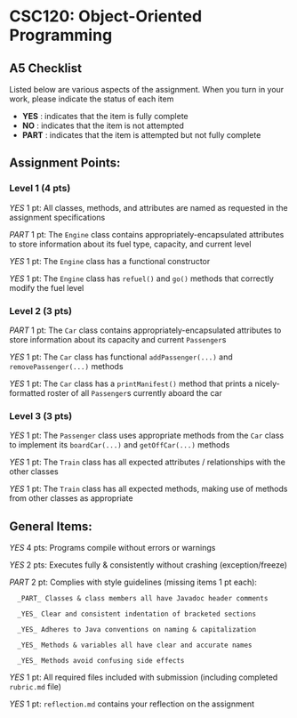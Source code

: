 # CSC120: Object-Oriented Programming
## A5 Checklist

Listed below are various aspects of the assignment.  When you turn in your work, please indicate the status of each item

- **YES** : indicates that the item is fully complete
- **NO** : indicates that the item is not attempted
- **PART** : indicates that the item is attempted but not fully complete


## Assignment Points:

### Level 1 (4 pts)

_YES_ 1 pt: All classes, methods, and attributes are named as requested in the assignment specifications

_PART_ 1 pt: The `Engine` class contains appropriately-encapsulated attributes to store information about its fuel type, capacity, and current level

_YES_ 1 pt: The `Engine` class has a functional constructor

_YES_ 1 pt: The `Engine` class has `refuel()` and `go()` methods that correctly modify the fuel level

### Level 2 (3 pts)

_PART_ 1 pt: The `Car` class contains appropriately-encapsulated attributes to store information about its capacity and current `Passenger`s

_YES_ 1 pt: The `Car` class has functional `addPassenger(...)` and `removePassenger(...)` methods

_YES_ 1 pt: The `Car` class has a `printManifest()` method that prints a nicely-formatted roster of all `Passenger`s currently aboard the car

### Level 3 (3 pts)

_YES_ 1 pt: The `Passenger` class uses appropriate methods from the `Car` class to implement its `boardCar(...)` and `getOffCar(...)` methods

_YES_ 1 pt: The `Train` class has all expected attributes / relationships with the other classes

_YES_ 1 pt: The `Train` class has all expected methods, making use of methods from other classes as appropriate



## General Items:

_YES_ 4 pts: Programs compile without errors or warnings

_YES_ 2 pts: Executes fully & consistently without crashing (exception/freeze)

_PART_ 2 pt: Complies with style guidelines (missing items 1 pt each):

      _PART_ Classes & class members all have Javadoc header comments

      _YES_ Clear and consistent indentation of bracketed sections

      _YES_ Adheres to Java conventions on naming & capitalization

      _YES_ Methods & variables all have clear and accurate names

      _YES_ Methods avoid confusing side effects

_YES_ 1 pt: All required files included with submission (including completed `rubric.md` file)

_YES_ 1 pt: `reflection.md` contains your reflection on the assignment
